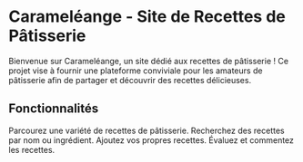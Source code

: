 # Carameléange - Site de Recettes de Pâtisserie
Bienvenue sur Carameléange, un site dédié aux recettes de pâtisserie ! Ce projet vise à fournir une plateforme conviviale pour les amateurs de pâtisserie afin de partager et découvrir des recettes délicieuses.


## Fonctionnalités
Parcourez une variété de recettes de pâtisserie.
Recherchez des recettes par nom ou ingrédient.
Ajoutez vos propres recettes.
Évaluez et commentez les recettes.
